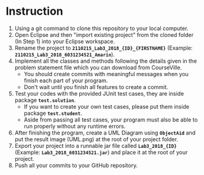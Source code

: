# Instruction

1. Using a git command to clone this repository to your local computer.
2. Open Eclipse and then "import existing project" from the cloned folder (In Step 1) into your Eclipse workspace.
3. Rename the project to **`2110215_Lab3_2018_{ID}_{FIRSTNAME}`** (Example: **`2110215_Lab3_2018_6031234521_Amarin`**).
4. Implement all the classes and methods following the details given in the problem statement file which you can download from CourseVille.
    - You should create commits with meaningful messages when you finish each part of your program.
    - Don't wait until you finish all features to create a commit.
5. Test your codes with the provided JUnit test cases, they are inside package **`test.solution`**.
    - If you want to create your own test cases, please put them inside package **`test.student`**.
    - Aside from passing all test cases, your program must also be able to run properly without any runtime errors.
6. After finishing the program, create a UML Diagram using **`ObjectAid`** and put the result image (UML.png) at the root of your project folder.
7. Export your project into a runnable jar file called **`Lab3_2018_{ID}`** (Example: **`Lab3_2018_6031234521.jar`**) and place it at the root of your project.
8. Push all your commits to your GitHub repository.
